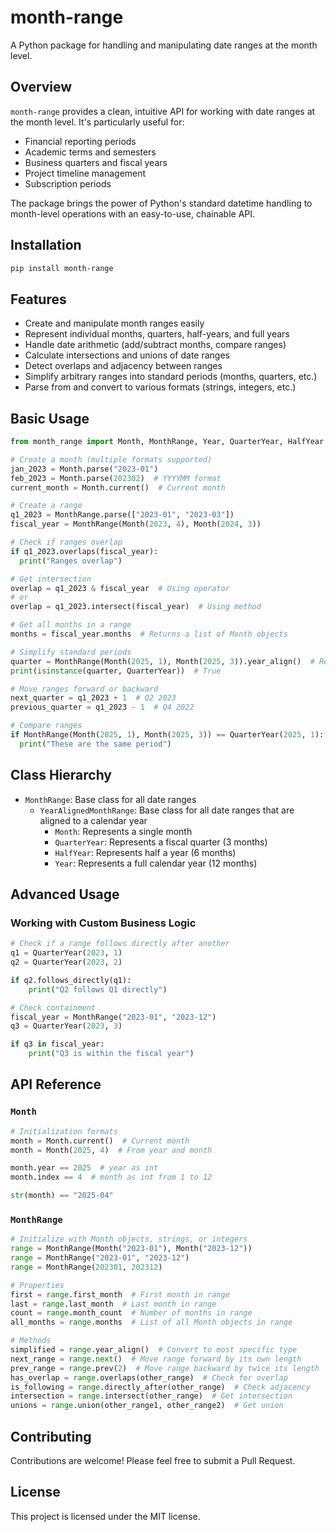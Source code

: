 # month-range

A Python package for handling and manipulating date ranges at the month level.

## Overview

`month-range` provides a clean, intuitive API for working with date ranges at the month level. It's particularly useful for:

- Financial reporting periods
- Academic terms and semesters
- Business quarters and fiscal years
- Project timeline management
- Subscription periods

The package brings the power of Python's standard datetime handling to month-level operations with an easy-to-use, chainable API.

## Installation

```bash
pip install month-range
```

## Features
- Create and manipulate month ranges easily
- Represent individual months, quarters, half-years, and full years
- Handle date arithmetic (add/subtract months, compare ranges)
- Calculate intersections and unions of date ranges
- Detect overlaps and adjacency between ranges
- Simplify arbitrary ranges into standard periods (months, quarters, etc.)
- Parse from and convert to various formats (strings, integers, etc.)

## Basic Usage

```python
from month_range import Month, MonthRange, Year, QuarterYear, HalfYear

# Create a month (multiple formats supported)
jan_2023 = Month.parse("2023-01")
feb_2023 = Month.parse(202302)  # YYYYMM format
current_month = Month.current()  # Current month

# Create a range
q1_2023 = MonthRange.parse(["2023-01", "2023-03"])
fiscal_year = MonthRange(Month(2023, 4), Month(2024, 3))

# Check if ranges overlap
if q1_2023.overlaps(fiscal_year):
  print("Ranges overlap")

# Get intersection
overlap = q1_2023 & fiscal_year  # Using operator
# or
overlap = q1_2023.intersect(fiscal_year)  # Using method

# Get all months in a range
months = fiscal_year.months  # Returns a list of Month objects

# Simplify standard periods
quarter = MonthRange(Month(2025, 1), Month(2025, 3)).year_align()  # Returns a QuarterYear
print(isinstance(quarter, QuarterYear))  # True

# Move ranges forward or backward
next_quarter = q1_2023 + 1  # Q2 2023
previous_quarter = q1_2023 - 1  # Q4 2022

# Compare ranges
if MonthRange(Month(2025, 1), Month(2025, 3)) == QuarterYear(2025, 1):
  print("These are the same period")
```

## Class Hierarchy

- `MonthRange`: Base class for all date ranges
  - `YearAlignedMonthRange`: Base class for all date ranges that are aligned to a calendar year
    - `Month`: Represents a single month
    - `QuarterYear`: Represents a fiscal quarter (3 months)
    - `HalfYear`: Represents half a year (6 months)
    - `Year`: Represents a full calendar year (12 months)

## Advanced Usage

### Working with Custom Business Logic

```python
# Check if a range follows directly after another
q1 = QuarterYear(2023, 1)
q2 = QuarterYear(2023, 2)

if q2.follows_directly(q1):
    print("Q2 follows Q1 directly")

# Check containment
fiscal_year = MonthRange("2023-01", "2023-12")
q3 = QuarterYear(2023, 3)

if q3 in fiscal_year:
    print("Q3 is within the fiscal year")
```

## API Reference

### `Month`

```python
# Initialization formats
month = Month.current()  # Current month
month = Month(2025, 4)  # From year and month

month.year == 2025  # year as int
month.index == 4  # month as int from 1 to 12

str(month) == "2025-04"
```

### `MonthRange`

```python
# Initialize with Month objects, strings, or integers
range = MonthRange(Month("2023-01"), Month("2023-12"))
range = MonthRange("2023-01", "2023-12")
range = MonthRange(202301, 202312)

# Properties
first = range.first_month  # First month in range
last = range.last_month  # Last month in range
count = range.month_count  # Number of months in range
all_months = range.months  # List of all Month objects in range

# Methods
simplified = range.year_align()  # Convert to most specific type
next_range = range.next()  # Move range forward by its own length
prev_range = range.prev(2)  # Move range backward by twice its length
has_overlap = range.overlaps(other_range)  # Check for overlap
is_following = range.directly_after(other_range)  # Check adjacency
intersection = range.intersect(other_range)  # Get intersection
unions = range.union(other_range1, other_range2)  # Get union
```

## Contributing

Contributions are welcome! Please feel free to submit a Pull Request.

## License

This project is licensed under the MIT license.